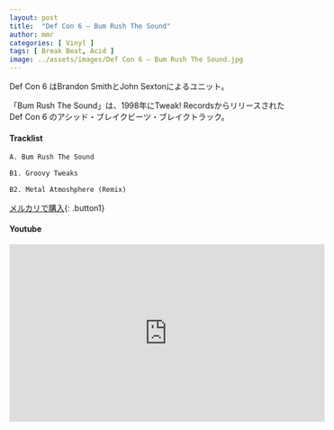 ```yaml
---
layout: post
title:  "Def Con 6 – Bum Rush The Sound"
author: mmr
categories: [ Vinyl ]
tags: [ Break Beat, Acid ]
image: ../assets/images/Def Con 6 – Bum Rush The Sound.jpg
---
```


Def Con 6 はBrandon SmithとJohn Sextonによるユニット。

「Bum Rush The Sound」は、1998年にTweak! RecordsからリリースされたDef Con 6 のアシッド・ブレイクビーツ・ブレイクトラック。

#### Tracklist
```md
A. Bum Rush The Sound

B1. Groovy Tweaks

B2. Metal Atmoshphere (Remix)
```

[メルカリで購入](https://jp.mercari.com/item/m41245922481?afid=6142608987){: .button1}

#### Youtube
<iframe width="560" height="315" src="https://www.youtube.com/embed/78oqX_pIV1E?si=lCwFCtv3Paj5jBlK" title="YouTube video player" frameborder="0" allow="accelerometer; autoplay; clipboard-write; encrypted-media; gyroscope; picture-in-picture; web-share" referrerpolicy="strict-origin-when-cross-origin" allowfullscreen></iframe>